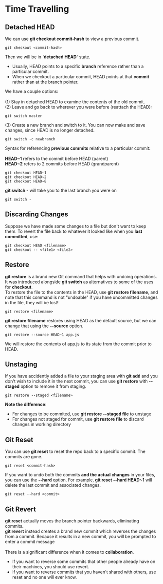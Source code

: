 # Time Travelling

## Detached HEAD
We can use **git checkout commit-hash** to view a previous commit.
```
git checkout <commit-hash>
```
Then we will be in **'detached HEAD'** state.
- Usually, HEAD points to a specific **branch** reference rather than a particular commit.
- When we checkout a particular commit, HEAD points at that **commit** rather than at the branch pointer.

We have a couple options:<br>
<br>
(1) Stay in detached HEAD to examine the contents of the old commit.<br>
(2) Leave and go back to wherever you were before (reattach the HEAD):
```
git switch master
```
(3) Create a new branch and switch to it. You can now make and save changes, since HEAD is no longer detached.
```
git switch -c newbranch
```

Syntax for referencing **previous commits** relative to a particular commit:<br>
<br>
**HEAD~1** refers to the commit before HEAD (parent)<br>
**HEAD~2** refers to 2 commits before HEAD (grandparent)
```
git checkout HEAD~1
git checkout HEAD~2
git checkout HEAD~8
```
**git switch -** will take you to the last branch you were on
```
git switch -
```

## Discarding Changes
Suppose we have made some changes to a file but don't want to keep them. To revert the file back to whatever it looked like when you **last committed**, use:
```
git checkout HEAD <filename>
git checkout -- <file1> <file2>
```

## Restore
**git restore** is a brand new Git command that helps with undoing operations. It was introduced alongside **git switch** as alternatives to some of the uses for **checkout**.<br>
To restore the file to the contents in the HEAD, use **git restore filename**, and note that this command is not "undoable" if you have uncommitted changes in the file, they will be lost!
```
git restore <filename>
```
**git restore filename** restores using HEAD as the default source, but we can change that using the **--source** option.
```
git restore --source HEAD~1 app.js
```
We will restore the contents of app.js to its state from the commit prior to HEAD.

## Unstaging
If you have accidently added a file to your staging area with **git add** and you don't wish to include it in the next commit, you can use **git restore** with **--staged** option to remove it from staging.
```
git restore --staged <filename>
```
**Note the difference**:
- For changes to be commited, use **git restore --staged file** to unstage
- For changes not staged for commit, use **git restore file** to discard changes in working directory

## Git Reset
You can use **git reset** to reset the repo back to a specific commit. The commits are gone.
```
git reset <commit-hash>
```
If you want to undo both the commits **and the actual changes** in your files, you can use the **--hard** option. For example, **git reset --hard HEAD~1** will delete the last commit and associated changes.
```
git reset --hard <commit>
```

## Git Revert
**git reset** actually moves the branch pointer backwards, eliminating commits.<br>
**git revert** instead creates a brand new commit which reverses the changes from a commit. Because it results in a new commit, you will be prompted to enter a commit message<br>
<br>
There is a significant difference when it comes to **collaboration**.<br>
- If you want to reverse some commits that other people already have on their machines, you should use revert.
- If you want to reverse commits that you haven't shared with others, use reset and no one will ever know.



